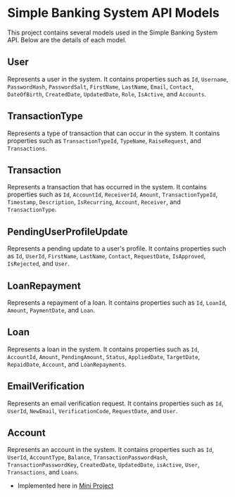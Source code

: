 # Simple Banking System API Models

This project contains several models used in the Simple Banking System API. Below are the details of each model.

## User

Represents a user in the system. It contains properties such as `Id`, `Username`, `PasswordHash`, `PasswordSalt`, `FirstName`, `LastName`, `Email`, `Contact`, `DateOfBirth`, `CreatedDate`, `UpdatedDate`, `Role`, `IsActive`, and `Accounts`.

## TransactionType

Represents a type of transaction that can occur in the system. It contains properties such as `TransactionTypeId`, `TypeName`, `RaiseRequest`, and `Transactions`.

## Transaction

Represents a transaction that has occurred in the system. It contains properties such as `Id`, `AccountId`, `ReceiverId`, `Amount`, `TransactionTypeId`, `Timestamp`, `Description`, `IsRecurring`, `Account`, `Receiver`, and `TransactionType`.

## PendingUserProfileUpdate

Represents a pending update to a user's profile. It contains properties such as `Id`, `UserId`, `FirstName`, `LastName`, `Contact`, `RequestDate`, `IsApproved`, `IsRejected`, and `User`.

## LoanRepayment

Represents a repayment of a loan. It contains properties such as `Id`, `LoanId`, `Amount`, `PaymentDate`, and `Loan`.

## Loan

Represents a loan in the system. It contains properties such as `Id`, `AccountId`, `Amount`, `PendingAmount`, `Status`, `AppliedDate`, `TargetDate`, `RepaidDate`, `Account`, and `LoanRepayments`.

## EmailVerification

Represents an email verification request. It contains properties such as `Id`, `UserId`, `NewEmail`, `VerificationCode`, `RequestDate`, and `User`.

## Account

Represents an account in the system. It contains properties such as `Id`, `UserId`, `AccountType`, `Balance`, `TransactionPasswordHash`, `TransactionPasswordKey`, `CreatedDate`, `UpdatedDate`, `isActive`, `User`, `Transactions`, and `Loans`.


- Implemented here in [Mini Project](https://github.com/JaivigneshJv/Backend-Mini-Project-Genspark)